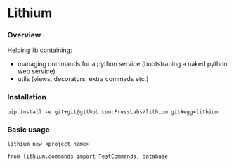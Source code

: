 Lithium
=======

### Overview

Helping lib containing:
 * managing commands for a python service (bootstraping a naked python web service)
 * utils (views, decorators, extra commads etc.)

### Installation

`pip install -e git+git@github.com:PressLabs/lithium.git#egg=lithium`

### Basic usage

`lithium new <project_name>`

`from lithium.commands import TestCommands, database`
